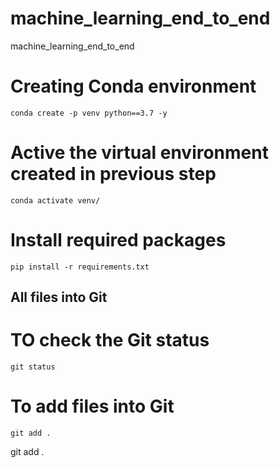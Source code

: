 # machine_learning_end_to_end
machine_learning_end_to_end

# Creating Conda environment
```
conda create -p venv python==3.7 -y
```

# Active the virtual environment created in previous step
```
conda activate venv/
```

# Install required packages
```
pip install -r requirements.txt
```

## All files into Git
# TO check the Git status
```
git status
```

# To add files into Git
```
git add .
```


git add . 